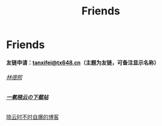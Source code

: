 ﻿---
layout: article
title: Friends
mathjax: true
---

# Friends

#### 友链申请：tanxifei@tx648.cn（主题为友链，可备注显示名称）

###### [林德熙](https://blog.lindexi.com/)

###### **[一氧晓云の下载站](https://d.oxyxc.top/)**

[晓云时不时自爆的博客](https://blog.oxyxc.top/)

